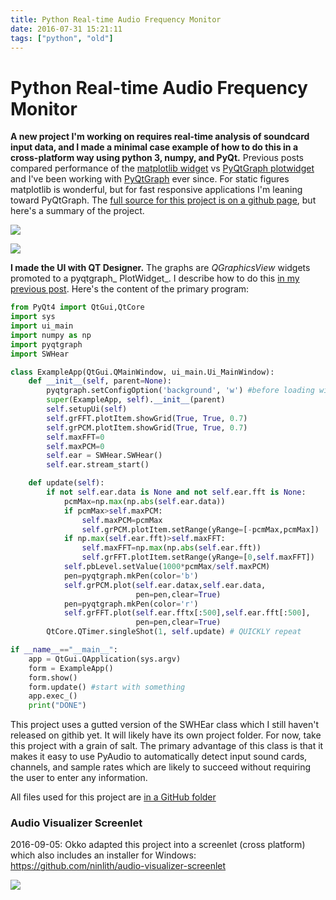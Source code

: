 ```yaml
---
title: Python Real-time Audio Frequency Monitor
date: 2016-07-31 15:21:11
tags: ["python", "old"]
---
```


# Python Real-time Audio Frequency Monitor

__A new project I'm working on requires real-time analysis of soundcard input data, and I made a minimal case example of how to do this in a cross-platform way using python 3, numpy, and PyQt.__ Previous posts compared performance of the [matplotlib widget](https://www.swharden.com/wp/2016-07-30-live-data-in-pyqt4-with-matplotlibwidget/) vs [PyQtGraph plotwidget](https://www.swharden.com/wp/2016-07-31-live-data-in-pyqt4-with-plotwidget/) and I've been working with [PyQtGraph](http://www.pyqtgraph.org/) ever since. For static figures matplotlib is wonderful, but for fast responsive applications I'm leaning toward PyQtGraph. The [full source for this project is on a github page](https://github.com/swharden/Python-GUI-examples/tree/master/2016-07-37_qt_audio_monitor), but here's a summary of the project.

<div class="text-center img-border img-small">

![](https://swharden.com/static/2016/07/31/demo-1.gif)

</div>

![](https://www.youtube.com/embed/lDS9rI0o6mM)

__I made the UI with QT Designer.__ The graphs are _QGraphicsView_ widgets promoted to a pyqtgraph_ PlotWidget_. I describe how to do this [in my previous post](https://www.swharden.com/wp/2016-07-31-live-data-in-pyqt4-with-plotwidget/). Here's the content of the primary program:

```python
from PyQt4 import QtGui,QtCore
import sys
import ui_main
import numpy as np
import pyqtgraph
import SWHear

class ExampleApp(QtGui.QMainWindow, ui_main.Ui_MainWindow):
    def __init__(self, parent=None):
        pyqtgraph.setConfigOption('background', 'w') #before loading widget
        super(ExampleApp, self).__init__(parent)
        self.setupUi(self)
        self.grFFT.plotItem.showGrid(True, True, 0.7)
        self.grPCM.plotItem.showGrid(True, True, 0.7)
        self.maxFFT=0
        self.maxPCM=0
        self.ear = SWHear.SWHear()
        self.ear.stream_start()

    def update(self):
        if not self.ear.data is None and not self.ear.fft is None:
            pcmMax=np.max(np.abs(self.ear.data))
            if pcmMax>self.maxPCM:
                self.maxPCM=pcmMax
                self.grPCM.plotItem.setRange(yRange=[-pcmMax,pcmMax])
            if np.max(self.ear.fft)>self.maxFFT:
                self.maxFFT=np.max(np.abs(self.ear.fft))
                self.grFFT.plotItem.setRange(yRange=[0,self.maxFFT])
            self.pbLevel.setValue(1000*pcmMax/self.maxPCM)
            pen=pyqtgraph.mkPen(color='b')
            self.grPCM.plot(self.ear.datax,self.ear.data,
                            pen=pen,clear=True)
            pen=pyqtgraph.mkPen(color='r')
            self.grFFT.plot(self.ear.fftx[:500],self.ear.fft[:500],
                            pen=pen,clear=True)
        QtCore.QTimer.singleShot(1, self.update) # QUICKLY repeat

if __name__=="__main__":
    app = QtGui.QApplication(sys.argv)
    form = ExampleApp()
    form.show()
    form.update() #start with something
    app.exec_()
    print("DONE")

```

This project uses a gutted version of the SWHEar class which I still haven't released on githib yet. It will likely have its own project folder. For now, take this project with a grain of salt. The primary advantage of this class is that it makes it easy to use PyAudio to automatically detect input sound cards, channels, and sample rates which are likely to succeed without requiring the user to enter any information.

All files used for this project are [in a GitHub folder](https://github.com/swharden/Python-GUI-examples/tree/master/2016-07-37_qt_audio_monitor)

### Audio Visualizer Screenlet

2016-09-05: Okko adapted this project into a screenlet (cross platform) which also includes an installer for Windows: https://github.com/ninlith/audio-visualizer-screenlet

<div class="text-center img-border">

[![](https://swharden.com/static/2016/07/31/widget_thumb.jpg)](https://swharden.com/static/2016/07/31/widget.png)

</div>